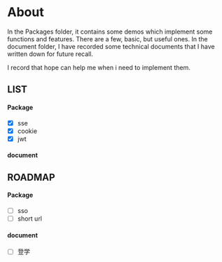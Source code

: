 # About
In the Packages folder, it contains some demos which implement some functions and features. There are a few, basic, but useful ones.
In the document folder, I have recorded some technical documents that I have written down for future recall.

I record that hope can help me when i need to implement them.

## LIST
#### Package
- [x] sse 
- [x] cookie
- [x] jwt

#### document

## ROADMAP
#### Package
- [ ] sso
- [ ] short url

#### document
- [ ] 登学